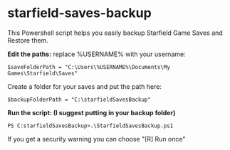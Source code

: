 # starfield-saves-backup
This Powershell script helps you easily backup Starfield Game Saves and Restore them.

__Edit the paths:__
replace %USERNAME% with your username:
```
$saveFolderPath = "C:\Users\%USERNAME%\Documents\My Games\Starfield\Saves"
```
Create a folder for your saves and put the path here:
```
$backupFolderPath = "C:\starfieldSavesBackup"
```
__Run the script: (I suggest putting in your backup folder)__
```
PS C:starfieldSavesBackup>.\StarfieldSavesBackup.ps1
```

If you get a security warning you can choose "[R] Run once"
